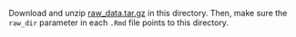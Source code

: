 
Download and unzip
[raw_data.tar.gz](https://drive.google.com/file/d/129LgU7_YqV8XSdtC6hHnsTcJao0UfGR2/view?usp=sharing)
in this directory. Then, make sure the `raw_dir` parameter in each `.Rmd` file
points to this directory.
